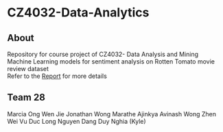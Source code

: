 # CZ4032-Data-Analytics
## About
Repository for course project of CZ4032- Data Analysis and Mining
<br> Machine Learning models for sentiment analysis on Rotten Tomato movie review dataset
<br> Refer to the [Report](https://github.com/programmer1997/Rotten-Tomatoes-Sentiment-Analysis/blob/master/Assignment%20Report.docx) for more details

## Team 28
Marcia Ong Wen Jie
Jonathan Wong
Marathe Ajinkya Avinash
Wong Zhen Wei
Vu Duc Long
Nguyen Dang Duy Nghia (Kyle)


